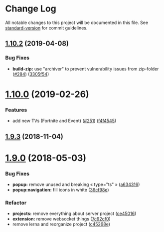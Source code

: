 # Change Log

All notable changes to this project will be documented in this file. See [standard-version](https://github.com/conventional-changelog/standard-version) for commit guidelines.

## [1.10.2](https://github.com/Kocal/Solary/compare/v1.10.1...v1.10.2) (2019-04-08)

### Bug Fixes

- **build-zip:** use "archiver" to prevent vulnerability issues from zip-folder ([#284](https://github.com/Kocal/Solary/issues/284)) ([3305f54](https://github.com/Kocal/Solary/commit/3305f54))

# [1.10.0](https://github.com/Kocal/Solary/compare/v1.9.3...v1.10.0) (2019-02-26)

### Features

- add new TVs (Fortnite and Event) ([#251](https://github.com/Kocal/Solary/issues/251)) ([f4f4545](https://github.com/Kocal/Solary/commit/f4f4545))

<a name="1.9.3"></a>

## [1.9.3](https://github.com/Kocal/Solary/compare/v1.9.2...v1.9.3) (2018-11-04)

<a name="1.9.0"></a>

# [1.9.0](https://github.com/Kocal/Solary/compare/v1.8.1...v1.9.0) (2018-05-03)

### Bug Fixes

- **popup:** remove unused and breaking « type="ts" » ([a634316](https://github.com/Kocal/Solary/commit/a634316))
- **popup:navigation:** fill icons in white ([36cf98e](https://github.com/Kocal/Solary/commit/36cf98e))

### Refactor

- **projects:** remove everything about server project ([ce45016](https://github.com/Kocal/solary/commit/ce45016))
- **extension:** remove websocket things ([7c92cf0](https://github.com/Kocal/solary/commit/7c92cf0))
- remove lerna and reorganize project ([c45268e](https://github.com/Kocal/solary/commit/c45268e))
